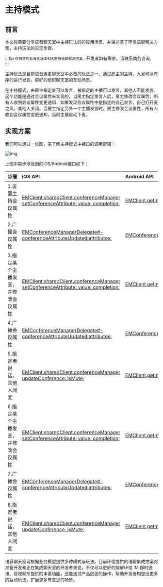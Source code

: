 # 主持模式

## 前言
本文将简要分享语音聊天室中主持玩法的的应用场景，并讲述基于环信语聊解决方案，主持玩法的实现步骤。

:::tip
`仅特定的私有化版本SDK支持语聊解决方案.` 开发者如有需求，请联系商务咨询。
:::

主持玩法是目前语音连麦聊天室中必备的玩法之一，通过房主的主持，大家可以有序的进行发言，更好的组织聊天室的互动场景。 

在主持模式，由房主指定谁可以发言，被指定的主播可以发言，其他人不能发言。这个功能是通过会议属性来实现的，当房主指定发言人后，房主修改会议属性，所有人收到会议属性变更通知，如果发现会议属性中是指定的自己发言，自己打开麦克风。其他人关闭。当房主指定另外一个主播发言时，房主修改会议属性，所有人收到会议属性变更通知，当前主播自动下麦。

## 实现方案
我们可以通过一张图，来了解主持模式中接口的调用逻辑：

![img](/images/privitization/tc_logic_host.png)

上图中每步涉及到的iOS/Android接口如下：

| 步骤                               | iOS API                                                      | Android API                                                  |
| :--------------------------------- | :----------------------------------------------------------- | :----------------------------------------------------------- |
| 1.设置主持会议属性                 | [EMClient.sharedClient.conferenceManager setConferenceAttribute: value: completion:](http://www.easemob.com/apidoc/ios/chat3.0/protocol_i_e_m_conference_manager-p.html#a7e29cc54c08e9cab13a3b58df89eea80) | [EMClient.getInstance().conferenceManager().setConferenceAttribute(key, value, callback);](http://www.easemob.com/apidoc/android/chat3.0/classcom_1_1hyphenate_1_1chat_1_1EMConferenceManager.html#a785be01c2f30dbe661fb91c9c8cac7a9) |
| 2.广播会议属性                     | [EMConferenceManagerDelegate#-conferenceAttributeUpdated:attributes:](http://www.easemob.com/apidoc/ios/chat3.0/protocol_e_m_conference_manager_delegate-p.html) | [EMConferenceListener#onAttributesUpdated(attributes);](http://www.easemob.com/apidoc/android/chat3.0/classcom_1_1hyphenate_1_1chat_1_1EMConferenceAttribute.html) |
| 3.指定某个主播发言，并修改会议属性 | [EMClient.sharedClient.conferenceManager setConferenceAttribute: value: completion:](http://www.easemob.com/apidoc/ios/chat3.0/protocol_i_e_m_conference_manager-p.html#a7e29cc54c08e9cab13a3b58df89eea80) | [EMClient.getInstance().conferenceManager().setConferenceAttribute(key, value, callback);](http://www.easemob.com/apidoc/android/chat3.0/classcom_1_1hyphenate_1_1chat_1_1EMConferenceManager.html#a785be01c2f30dbe661fb91c9c8cac7a9) |
| 4.广播会议属性                     | [EMConferenceManagerDelegate#-conferenceAttributeUpdated:attributes:](http://www.easemob.com/apidoc/ios/chat3.0/protocol_e_m_conference_manager_delegate-p.html) | [EMConferenceListener#onAttributesUpdated(attributes);](http://www.easemob.com/apidoc/android/chat3.0/classcom_1_1hyphenate_1_1chat_1_1EMConferenceAttribute.html) |
| 5.指定者说话，其他人闭麦           | [EMClient.sharedClient.conferenceManager updateConference: isMute:](http://www.easemob.com/apidoc/ios/chat3.0/protocol_i_e_m_conference_manager-p.html#abc3d1658875a99bdd1f5f1158a74e789) | [EMClient.getInstance().conferenceManager().openVoiceTransfer();EMClient.getInstance().conferenceManager().closeVoiceTransfer();](http://www.easemob.com/apidoc/android/chat3.0/classcom_1_1hyphenate_1_1chat_1_1EMConferenceManager.html#a7b4bd022d9daf8fe127d89494897bf99) |
| 6.指定某个主播发言，并修改会议属性 | [EMClient.sharedClient.conferenceManager setConferenceAttribute: value: completion:](http://www.easemob.com/apidoc/ios/chat3.0/protocol_i_e_m_conference_manager-p.html#a7e29cc54c08e9cab13a3b58df89eea80) | [EMClient.getInstance().conferenceManager().setConferenceAttribute(key, value, callback);](http://www.easemob.com/apidoc/android/chat3.0/classcom_1_1hyphenate_1_1chat_1_1EMConferenceManager.html#a785be01c2f30dbe661fb91c9c8cac7a9) |
| 7.广播会议属性                     | [EMConferenceManagerDelegate#-conferenceAttributeUpdated:attributes:](http://www.easemob.com/apidoc/ios/chat3.0/protocol_e_m_conference_manager_delegate-p.html) | [EMConferenceListener#onAttributesUpdated(attributes);](http://www.easemob.com/apidoc/android/chat3.0/classcom_1_1hyphenate_1_1chat_1_1EMConferenceAttribute.html) |
| 8.指定者说话，其他人闭麦           | [EMClient.sharedClient.conferenceManager updateConference: isMute:](http://www.easemob.com/apidoc/ios/chat3.0/protocol_i_e_m_conference_manager-p.html#abc3d1658875a99bdd1f5f1158a74e789) | [EMClient.getInstance().conferenceManager().openVoiceTransfer();EMClient.getInstance().conferenceManager().closeVoiceTransfer();](http://www.easemob.com/apidoc/android/chat3.0/classcom_1_1hyphenate_1_1chat_1_1EMConferenceManager.html#a7b4bd022d9daf8fe127d89494897bf99) |

语音聊天室可根据业务模型提供多种模式与玩法。目前环信提供的语聊集成方案对准备开发和正在集成聊天室的开发者来说，不仅可以更好的理解环信 IM 即时通讯、音视频所提供的丰富功能，还能通过产品层面的操作，帮助开发者构思出更多的互动玩法，扩展更多有意思的场景。

